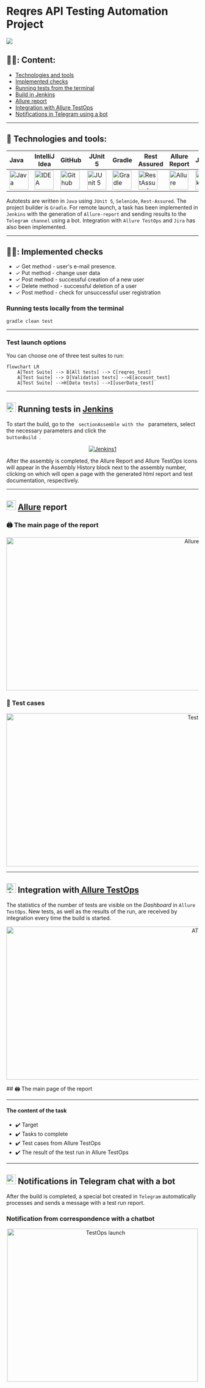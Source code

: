 # Reqres API Testing Automation Project
<img  src="media/logo/reqresin.jpg">

## :man_student:: Content:

- <a href="#tools"> Technologies and tools</a>
- <a href="#checking"> Implemented checks</a>
- <a href="#console"> Running tests from the terminal</a>
- <a href="#jenkins"> Build in Jenkins</a>
- <a href="#allureReport"> Allure report</a>
- <a href="#allure"> Integration with Allure TestOps</a> 
- <a href="#tg"> Notifications in Telegram using a bot</a>
---

<a id="tools"></a>
## 🔨 Technologies and tools:


| Java                                                                                                    | IntelliJ  <br>  Idea                                                                                              | GitHub                                                                                                    | JUnit 5                                                                                                          | Gradle                                                                                                    | Rest Assured                                                                                                        | Allure <br> Report                                                                                                        | Jenkins                                                                                                         | Jira                                                                                                                                   | Telegram                                                                                                           |                                                                                               Allure <br> TestOps |
|:--------------------------------------------------------------------------------------------------------|-------------------------------------------------------------------------------------------------------------------|-----------------------------------------------------------------------------------------------------------|------------------------------------------------------------------------------------------------------------------|-----------------------------------------------------------------------------------------------------------|---------------------------------------------------------------------------------------------------------------------|---------------------------------------------------------------------------------------------------------------------------|-----------------------------------------------------------------------------------------------------------------|----------------------------------------------------------------------------------------------------------------------------------------|--------------------------------------------------------------------------------------------------------------------|------------------------------------------------------------------------------------------------------------------:|
| <a href="https://www.java.com/"><img src="media/logo/Java.svg" width="50" height="50"  alt="Java"/></a> | <a href="https://www.jetbrains.com/idea/"><img src="media/logo/Idea.svg" width="50" height="50"  alt="IDEA"/></a> | <a href="https://github.com/"><img src="media/logo/GitHub.svg" width="50" height="50"  alt="Github"/></a> | <a href="https://junit.org/junit5/"><img src="media/logo/JUnit5.svg" width="50" height="50"  alt="JUnit 5"/></a> | <a href="https://gradle.org/"><img src="media/logo/Gradle.svg" width="50" height="50"  alt="Gradle"/></a> | <a href="https://rest-assured.io/"><img src="media/logo/rest-assured.jpg" width="50" height="50"  alt="RestAssured"/></a> | <a href="https://github.com/allure-framework"><img src="media/logo/Allure.svg" width="50" height="50"  alt="Allure"/></a> | <a href="https://www.jenkins.io/"><img src="media/logo/Jenkins.svg" width="50" height="50"  alt="Jenkins"/></a> | <a href="https://www.atlassian.com/software/jira/"><img src="media/logo/Jira.svg" width="50" height="50" alt="Java" title="Java"/></a> | <a href="https://web.telegram.org/"><img src="media/logo/Telegram.svg" width="50" height="50" alt="Telegram"/></a> | <a href="https://qameta.io/"><img src="media/logo/AllureTestOps.svg" width="50" height="50" alt="Allure_TO"/></a> |

Autotests are written in `Java` using `JUnit 5`, `Selenide`, `Rest-Assured`. The project builder is `Gradle`. For remote launch, a task has been implemented in `Jenkins` with the generation of `Allure-report` and
sending results to the `Telegram channel` using a bot. Integration with `Allure TestOps` and `Jira` has also been implemented.

---

<a id="checking"></a>
## :male_detective:: Implemented checks

- ✓ Get method - user's e-mail presence.
- ✓ Put method - change user data
- ✓ Post method - successful creation of a new user
- ✓ Delete method - successful deletion of a user
- ✓ Post method - check for unsuccessful user registration


<a id="console"></a>
### Running tests locally from the terminal
`gradle clean test`

---

### Test launch options

You can choose one of three test suites to run:

```mermaid
flowchart LR
    A[Test Suite] --> B[All tests] --> C[reqres_test]
    A[Test Suite] --> D[Validation tests] -->E[account_test]
    A[Test Suite] -->H[Data tests] -->I[userData_test]
```
---

<a id="jenkins"></a>
## <img src="media/logo/Jenkins.svg" width="25" height="25"  alt="Jenkins"/></a> Running tests in <a target="_blank" href="https://jenkins.autotests.cloud/job/zhizhkunav_restapi/"> Jenkins</a>
To start the build, go to the <code> sectionAssemble with the </code> parameters, select the necessary parameters and click the <code> buttonBuild </code>.

<p align="center">
<a href="https://jenkins.autotests.cloud/job/zhizhkunav_restapi//"><img src="media/screens/jenkins_main.PNG" alt="Jenkins1"/></a>
</p>
After the assembly is completed, the Allure Report and Allure TestOps icons will appear in the Assembly History block next to the assembly number, clicking on which will open a page with the generated html report and test documentation, respectively.

---
<a id="allureReport"></a>
## <img src="media/logo/Allure.svg" width="25" height="25"/> [Allure](https://jenkins.autotests.cloud/job/zhizhkunav_restapi/allure/) report

### 🖨️ The main page of the report

<p align="center">
<img src="media/screens/allure_auto_main.PNG" alt="Allure report" width="1000" height="400">
</p>

### 📄 Test cases

<p align="center">
<img src="media/screens/allure_auto_2.PNG" alt="Test Case" width="1000" height="400">
</p>

---
<a id="allure"></a>
## <img alt="Allure_TO" height="25" src="media/logo/AllureTestOps.svg" width="25"/> </a>Integration with<a target="_blank" href="https://allure.autotests.cloud/launch/40027/tree?search=W3siaWQiOiJzdGF0dXMiLCJ0eXBlIjoidGVzdFN0YXR1c0FycmF5IiwidmFsdWUiOlsicGFzc2VkIl19XQ%3D%3D&treeId=0"> Allure TestOps</a>
The statistics of the number of tests are visible on the *Dashboard* in <code>Allure TestOps</code>. New tests, as well as the results of the run, are received by integration every time the build is started.
<p align="center">
<img src="media/screens/ATOps.PNG" alt="ATOps" width="1000" height="400">
</p>
## 🖨️ The main page of the report

---
#### The content of the task

- :heavy_check_mark: Target
- :heavy_check_mark: Tasks to complete
- :heavy_check_mark: Test cases from Allure TestOps
- :heavy_check_mark: The result of the test run in Allure TestOps

---

<a id="tg"></a>
## <img src="media/logo/Telegram.svg" width="25" height="25"/> Notifications in Telegram chat with a bot

After the build is completed, a special bot created in <code>Telegram</code> automatically processes and sends a message with a test run report.

### Notification from correspondence with a chatbot

<p align="center">
<img src="media/screens/telegram_main.png" alt="TestOps launch" width="500" height="400">
</p>

